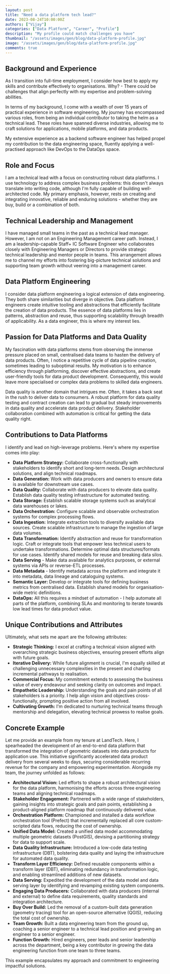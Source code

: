 ```yaml
---
layout: post
title: "Need a data platform tech lead?"
date: 2023-08-24T10:00:00Z
authors: ["Vijay"]
categories: ["Data Platform", "Career", "Profile"]
description: "My profile could match challenges you have"
thumbnail: "/assets/images/gen/blog/data-platform-profile.jpg"
image: "/assets/images/gen/blog/data-platform-profile.jpg"
comments: true
---
```


## Background and Experience

As I transition into full-time employment, I consider how best to apply my skills and contribute effectively to organisations. Why? - There could be challenges that align perfectly with my expertise and problem-solving abilities.

In terms of my background, I come with a wealth of over 15 years of practical experience in software engineering. My journey has encompassed various roles, from being an individual contributor to taking the helm as a technical lead. These roles have spanned diverse industries, allowing me to craft solutions for applications, mobile platforms, and data products.

My extensive experience as a backend software engineer has helped propel my contribution to the data engineering space, fluently applying a well-practised approach like DevOps to the DataOps space.

## Role and Focus

I am a technical lead with a focus on constructing robust data platforms. I use technology to address complex business problems: this doesn't always translate into writing code, although I'm fully capable of building well-architected code. My primary emphasis, however, rests on creating and integrating innovative, reliable and enduring solutions - whether they are buy, build or a combination of both.

## Technical Leadership and Management

I have managed small teams in the past as a technical lead manager. However, I am not on an Engineering Management career path. Instead, I am a leadership-capable Staff+ IC Software Engineer who collaborates closely with Engineering Managers or Directors to provide strategic technical leadership and mentor people in teams. This arrangement allows me to channel my efforts into fostering big-picture technical solutions and supporting team growth without veering into a management career.

## Data Platform Engineering

I consider data platform engineering a logical extension of data engineering. They both share similarities but diverge in objective. Data platform engineers create intuitive tooling and abstractions that efficiently facilitate the creation of data products. The essence of data platforms lies in patterns, abstraction and reuse, thus supporting scalability through breadth of applicability. As a data engineer, this is where my interest lies.

## Passion for Data Platforms and Data Quality

My fascination with data platforms stems from observing the immense pressure placed on small, centralised data teams to hasten the delivery of data products. Often, I notice a repetitive cycle of data pipeline creation, sometimes leading to suboptimal results. My motivation is to enhance efficiency through platforming, discover effective abstractions, and create user-friendly tools for data product development. Consequently, this would leave more specialised or complex data problems to skilled data engineers.

Data quality is another domain that intrigues me. Often, it takes a back seat in the rush to deliver data to consumers. A robust platform for data quality testing and contract creation can lead to gradual but steady improvements in data quality and accelerate data product delivery. Stakeholder collaboration combined with automation is critical for getting the data quality right.

## Contributions to Data Platforms

I identify and lead on high-leverage problems. Here's where my expertise comes into play:

- **Data Platform Strategy:** Collaborate cross-functionally with stakeholders to identify short and long-term needs. Design architectural solutions, and align technical roadmaps.
- **Data Generation:** Work with data producers and owners to ensure data is available for downstream use cases.
- **Data Quality:** Collaborate with data producers to elevate data quality. Establish data quality testing infrastructure for automated testing.
- **Data Storage:** Establish scalable storage systems such as analytical data warehouses or lakes. 
- **Data Orchestration:** Configure scalable and observable orchestration systems for complex processing flows.
- **Data Ingestion:** Integrate extraction tools to diversify available data sources. Create scalable infrastructure to manage the ingestion of large data volumes.
- **Data Transformation:** Identify abstraction and reuse for transformation logic. Craft or integrate tools that empower less technical users to undertake transformations. Determine optimal data structures/formats for use cases. Identify shared models for reuse and breaking data silos.
- **Data Serving** - Make data available for analytics purposes, or external systems via APIs or reverse-ETL processes.
- **Data Metadata** - Identify metadata across the platform and integrate it into metadata, data lineage and cataloguing systems.
- **Semantic Layer:** Develop or integrate tools for defining business metrics from centralised data. Establish shared models for organisation-wide metric definitions.
- **DataOps:** All this requires a mindset of automation - I help automate all parts of the platform, combining SLAs and monitoring to iterate towards low lead times for data product value.

## Unique Contributions and Attributes

Ultimately, what sets me apart are the following attributes:

- **Strategic Thinking:** I excel at crafting a technical vision aligned with overarching strategic business objectives, ensuring present efforts align with future goals.
- **Iterative Delivery:** While future alignment is crucial, I'm equally skilled at challenging unnecessary complexities in the present and charting incremental pathways to realisation.
- **Commercial Focus:** My commitment extends to assessing the business value of every endeavour and seeking clarity on outcomes and impact.
- **Empathetic Leadership:** Understanding the goals and pain points of all stakeholders is a priority. I help align vision and objectives cross-functionally, prompting positive action from all involved.
- **Cultivating Growth:** I'm dedicated to nurturing technical teams through mentorship and delegation, elevating technical prowess to realise goals.

## Concrete Example

Let me provide an example from my tenure at LandTech. Here, I spearheaded the development of an end-to-end data platform that transformed the integration of geometric datasets into data products for application use. This initiative significantly accelerated data product delivery from several weeks to days, securing considerable recurring revenue for the company and empowering experimentation. Alongside my team, the journey unfolded as follows:

- **Architectural Vision:** Led efforts to shape a robust architectural vision for the data platform, harmonising the efforts across three engineering teams and aligning technical roadmaps.
- **Stakeholder Engagement:** Partnered with a wide range of stakeholders, gaining insights into strategic goals and pain points, establishing a product-aligned platform roadmap that continuously delivered value.
- **Orchestration Platform:** Championed and installed a data workflow orchestration tool (Prefect) that incrementally replaced all core custom-scripted data flows, reducing the cost of ownership.
- **Unified Data Model:** Created a unified data model accommodating multiple geometric datasets (PostGIS), devising a partitioning strategy for data to support scale.
- **Data Quality Infrastructure:** Introduced a low-code data testing infrastructure (DBT), bolstering data quality and laying the infrastructure for automated data quality.
- **Transform Layer Efficiency:** Defined reusable components within a transform layer (DBT), eliminating redundancy in transformation logic, and enabling streamlined additions of new datasets.
- **Data Serving:** Expedited the development of the data model and data serving layer by identifying and revamping existing system components.
- **Engaging Data Producers:** Collaborated with data producers (internal and external) to define data requirements, quality standards and integration architecture.
- **Buy Over Build:** Led the removal of a custom-built data generation (geometry tracing) tool for an open-source alternative (QGIS), reducing the total cost of ownership.
- **Team Growth:** Built a data engineering team from the ground up, coaching a senior engineer to a technical lead position and growing an engineer to a senior engineer. 
- **Function Growth:** Hired engineers, peer leads and senior leadership across the department, being a key contributor in growing the data engineering function from one team to three teams.

This example encapsulates my approach and commitment to engineering impactful solutions.